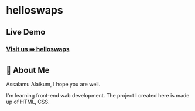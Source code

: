 # helloswaps

## Live Demo

### [Visit us ➡️ helloswaps](https://shah-tayeb.github.io/helloswaps/)

## 💫 About Me

Assalamu Alaikum, I hope you are well.

I'm learning front-end wab development.
The project I created here is made up of HTML, CSS.
